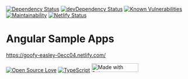 [![Dependency Status](https://img.shields.io/david/arjunanatwork/angular-sample-apps.svg)](https://david-dm.org/arjunanatwork/angular-mini-apps)
[![devDependency Status](https://img.shields.io/david/dev/arjunanatwork/angular-sample-apps.svg)](https://david-dm.org/arjunanatwork/angular-mini-apps#info=devDependencies)
[![Known Vulnerabilities](https://snyk.io/test/github/arjunanatwork/angular-mini-apps/badge.svg?targetFile=package.json)](https://snyk.io/test/github/arjunanatwork/angular-mini-apps?targetFile=package.json)
[![Maintainability](https://api.codeclimate.com/v1/badges/c76051051c911d87409d/maintainability)](https://codeclimate.com/github/arjunanatwork/angular-mini-apps/maintainability) 
[![Netlify Status](https://api.netlify.com/api/v1/badges/ded690ec-3568-494f-aef2-be07c4242d88/deploy-status)](https://app.netlify.com/sites/goofy-easley-0ecc04/deploys) <br/>

# Angular Sample Apps

https://goofy-easley-0ecc04.netlify.com/


[![Open Source Love](https://badges.frapsoft.com/os/v3/open-source.svg?v=103)](https://github.com/ellerbrock/open-source-badges/)
[![TypeScript](https://badges.frapsoft.com/typescript/love/typescript.png?v=101)](https://github.com/ellerbrock/typescript-badges/)
<a href="https://bulma.io"><img src="https://bulma.io/images/made-with-bulma.png" alt="Made with Bulma" width="128" height="24"></a>
